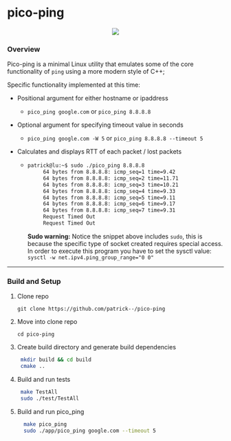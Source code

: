 # pico-ping
<p align="center">
   <a href="https://travis-ci.com/patrick--/pico-ping">
    <img src="https://travis-ci.com/patrick--/pico-ping.svg?branch=master"/> 
   </a>
</p>

### Overview
Pico-ping is a minimal Linux utility that emulates some of the core functionality of `ping` using a more modern style of C++; 

Specific functionality implemented at this time:
* Positional argument for either hostname or ipaddress
    - `pico_ping google.com` or `pico_ping 8.8.8.8` 
    
* Optional argument for specifying timeout value in seconds
    - `pico_ping google.com -W 5` or `pico_ping 8.8.8.8 --timeout 5`
    
* Calculates and displays RTT of each packet  / lost packets
    - `````bash
      patrick@lu:~$ sudo ./pico_ping 8.8.8.8
           64 bytes from 8.8.8.8: icmp_seq=1 time=9.42
           64 bytes from 8.8.8.8: icmp_seq=2 time=11.71
           64 bytes from 8.8.8.8: icmp_seq=3 time=10.21
           64 bytes from 8.8.8.8: icmp_seq=4 time=9.33
           64 bytes from 8.8.8.8: icmp_seq=5 time=9.11
           64 bytes from 8.8.8.8: icmp_seq=6 time=9.17
           64 bytes from 8.8.8.8: icmp_seq=7 time=9.31
           Request Timed Out
           Request Timed Out
      `````
      
         **Sudo warning:** Notice the snippet above includes `sudo`, this is because the specific type of socket
         created requires special access. In order to execute this program you have to set the sysctl value: `sysctl -w net.ipv4.ping_group_range="0 0"`
         
         
---
### Build and Setup


1) Clone repo

    ```git clone https://github.com/patrick--/pico-ping```
    
2) Move into clone repo

    ```cd pico-ping```
    
3) Create build directory and generate build dependencies
     ```sh
      mkdir build && cd build
      cmake ..
      ```
      
4) Build and run tests
    ```sh
     make TestAll
     sudo ./test/TestAll
     ```
     
5) Build and run pico_ping
   ```sh
     make pico_ping
     sudo ./app/pico_ping google.com --timeout 5
     ```
    